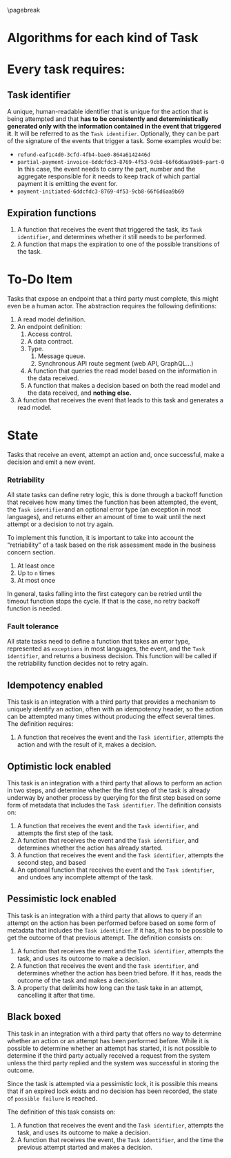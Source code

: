 \pagebreak
# Algorithms for each kind of Task

# Every task requires:

## Task identifier

A unique, human-readable identifier that is unique for the action that is being attempted and that **has to be consistently and deterministically generated only with the information contained in the event that triggered it**. It will be referred to as the `Task identifier`. Optionally, they can be part of the signature of the events that trigger a task. Some examples would be:

- `refund-eaf1c4d0-3cfd-4fb4-bae0-864a6142446d`
- `partial-payment-invoice-6ddcfdc3-8769-4f53-9cb8-66f6d6aa9b69-part-0` In this case, the event needs to carry the part, number and the aggregate responsible for it needs to keep track of which partial payment it is emitting the event for.
- `payment-initiated-6ddcfdc3-8769-4f53-9cb8-66f6d6aa9b69`

## Expiration functions

1. A function that receives the event that triggered the task, its `Task identifier`, and determines whether it still needs to be performed.
2. A function that maps the expiration to one of the possible transitions of the task.

# To-Do Item

Tasks that expose an endpoint that a third party must complete, this might even be a human actor. The abstraction requires the following definitions:

1. A read model definition.
2. An endpoint definition:
    1. Access control.
    2. A data contract.
    3. Type.
        1. Message queue.
        2. Synchronous API route segment (web API, GraphQL…)
    4. A function that queries the read model based on the information in the data received.
    5. A function that makes a decision based on both the read model and the data received, and **nothing else.**
3. A function that receives the event that leads to this task and generates a read model.

# State

Tasks that receive an event, attempt an action and, once successful, make a decision and emit a new event.

### Retriability

All state tasks can define retry logic, this is done through a backoff function that receives how many times the function has been attempted, the event, the `Task identifier`and an optional error type (an exception in most languages), and returns either an amount of time to wait until the next attempt or a decision to not try again.

To implement this function, it is important to take into account the “retriability” of a task based on the risk assessment made in the business concern section.

1. At least once
2. Up to `n` times
3. At most once

In general, tasks falling into the first category can be retried until the timeout function stops the cycle. If that is the case, no retry backoff function is needed.

### Fault tolerance

All state tasks need to define a function that takes an error type, represented as `exceptions` in most languages, the event, and the `Task identifier`, and returns a business decision. This function will be called if the retriability function decides not to retry again.

## Idempotency enabled

This task is an integration with a third party that provides a mechanism to uniquely identify an action, often with an idempotency header, so the action can be attempted many times without producing the effect several times. The definition requires:

1. A function that receives the event and the `Task identifier`, attempts the action and with the result of it, makes a decision.

## Optimistic lock enabled

This task is an integration with a third party that allows to perform an action in two steps, and determine whether the first step of the task is already underway by another process by querying for the first step based on some form of metadata that includes the `Task identifier`. The definition consists on:

1. A function that receives the event and the `Task identifier`, and attempts the first step of the task.
2. A function that receives the event and the `Task identifier`, and determines whether the action has already started.
3. A function that receives the event and the `Task identifier`, attempts the second step, and based 
4. An optional function that receives the event and the `Task identifier`, and undoes any incomplete attempt of the task.

## Pessimistic lock enabled

This task is an integration with a third party that allows to query if an attempt on the action has been performed before based on some form of metadata that includes the `Task identifier`. If it has, it has to be possible to get the outcome of that previous attempt. The definition consists on:

1. A function that receives the event and the `Task identifier`, attempts the task, and uses its outcome to make a decision.
2. A function that receives the event and the `Task identifier`, and determines whether the action has been tried before. If it has, reads the outcome of the task and makes a decision.
3. A property that delimits how long can the task take in an attempt, cancelling it after that time.

## Black boxed

This task in an integration with a third party that offers no way to determine whether an action or an attempt has been performed before. While it is possible to determine whether an attempt has started, it is not possible to determine if the third party actually received a request from the system unless the third party replied and the system was successful in storing the outcome.

Since the task is attempted via a pessimistic lock, it is possible this means that if an expired lock exists and no decision has been recorded, the state of `possible failure` is reached.

The definition of this task consists on:

1. A function that receives the event and the `Task identifier`, attempts the task, and uses its outcome to make a decision.
2. A function that receives the event, the `Task identifier`, and the time the previous attempt started and makes a decision.
